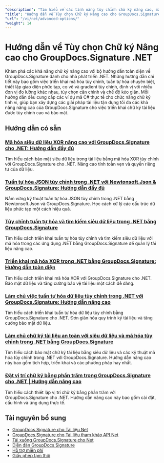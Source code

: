 ```yaml
---
"description": "Tìm hiểu về các tính năng tùy chỉnh chữ ký nâng cao, mã hóa, tuần tự hóa và chữ ký chuyên biệt với các hướng dẫn GroupDocs.Signature .NET này."
"title": "Hướng dẫn về Tùy chọn Chữ ký Nâng cao cho GroupDocs.Signature .NET"
"url": "/vi/net/advanced-options/"
"weight": 14
---
```


# Hướng dẫn về Tùy chọn Chữ ký Nâng cao cho GroupDocs.Signature .NET

Khám phá các khả năng chữ ký nâng cao với bộ hướng dẫn toàn diện về GroupDocs.Signature dành cho nhà phát triển .NET. Những hướng dẫn chi tiết này bao gồm việc triển khai mã hóa tùy chỉnh, tuần tự hóa chuyên biệt, thiết lập giao diện phức tạp, cọ vẽ và gradient tùy chỉnh, định vị với nhiều đơn vị đo lường khác nhau, tùy chọn căn chỉnh và chế độ kéo giãn. Mỗi hướng dẫn đều cung cấp các ví dụ mã C# thực tế cho chức năng chữ ký tinh vi, giúp bạn xây dựng các giải pháp tài liệu tận dụng tối đa các khả năng nâng cao của GroupDocs.Signature cho việc triển khai chữ ký tài liệu được tùy chỉnh cao và bảo mật.

## Hướng dẫn có sẵn

### [Mã hóa siêu dữ liệu XOR nâng cao với GroupDocs.Signature cho .NET: Hướng dẫn đầy đủ](./custom-xor-metadata-encryption-groupdocs-signature-net/)
Tìm hiểu cách bảo mật siêu dữ liệu trong tài liệu bằng mã hóa XOR tùy chỉnh với GroupDocs.Signature cho .NET. Nâng cao tính toàn vẹn và quyền riêng tư của dữ liệu.

### [Tuần tự hóa JSON tùy chỉnh trong .NET với Newtonsoft.Json & GroupDocs.Signature: Hướng dẫn đầy đủ](./custom-json-serialization-newtonsoft-groupdocs-signature/)
Nắm vững kỹ thuật tuần tự hóa JSON tùy chỉnh trong .NET bằng Newtonsoft.Json và GroupDocs.Signature. Học cách xử lý các cấu trúc dữ liệu phức tạp một cách hiệu quả.

### [Tùy chỉnh tuần tự hóa và tìm kiếm siêu dữ liệu trong .NET bằng GroupDocs.Signature](./custom-serialization-metadata-signature-net-groupdocs/)
Tìm hiểu cách triển khai tuần tự hóa tùy chỉnh và tìm kiếm siêu dữ liệu với mã hóa trong các ứng dụng .NET bằng GroupDocs.Signature để quản lý tài liệu nâng cao.

### [Triển khai mã hóa XOR trong .NET bằng GroupDocs.Signature: Hướng dẫn toàn diện](./xor-encryption-dotnet-groupdocs-signature-integration-guide/)
Tìm hiểu cách triển khai mã hóa XOR với GroupDocs.Signature cho .NET. Bảo mật dữ liệu và tăng cường bảo vệ tài liệu một cách dễ dàng.

### [Làm chủ việc tuần tự hóa dữ liệu tùy chỉnh trong .NET với GroupDocs.Signature: Hướng dẫn nâng cao](./master-custom-data-serialization-groupdocs-signature-dotnet/)
Tìm hiểu cách triển khai tuần tự hóa dữ liệu tùy chỉnh bằng GroupDocs.Signature cho .NET. Đơn giản hóa quy trình ký tài liệu và tăng cường bảo mật dữ liệu.

### [Làm chủ chữ ký tài liệu an toàn với siêu dữ liệu và mã hóa tùy chỉnh trong .NET bằng GroupDocs.Signature](./secure-document-signing-metadata-encryption-net/)
Tìm hiểu cách bảo mật chữ ký tài liệu bằng siêu dữ liệu và các kỹ thuật mã hóa tùy chỉnh trong .NET với GroupDocs.Signature. Hướng dẫn nâng cao này bao gồm tích hợp, triển khai và các phương pháp hay nhất.

### [Đặt vị trí chữ ký bằng phần trăm trong GroupDocs.Signature cho .NET | Hướng dẫn nâng cao](./set-signature-position-percentages-groupdocs-signature-net/)
Tìm hiểu cách thiết lập vị trí chữ ký bằng phần trăm với GroupDocs.Signature cho .NET. Hướng dẫn nâng cao này bao gồm cài đặt, cấu hình và ứng dụng thực tế.

## Tài nguyên bổ sung

- [GroupDocs.Signature cho Tài liệu Net](https://docs.groupdocs.com/signature/net/)
- [GroupDocs.Signature cho Tài liệu tham khảo API Net](https://reference.groupdocs.com/signature/net/)
- [Tải xuống GroupDocs.Signature cho Net](https://releases.groupdocs.com/signature/net/)
- [Diễn đàn GroupDocs.Signature](https://forum.groupdocs.com/c/signature)
- [Hỗ trợ miễn phí](https://forum.groupdocs.com/)
- [Giấy phép tạm thời](https://purchase.groupdocs.com/temporary-license/)